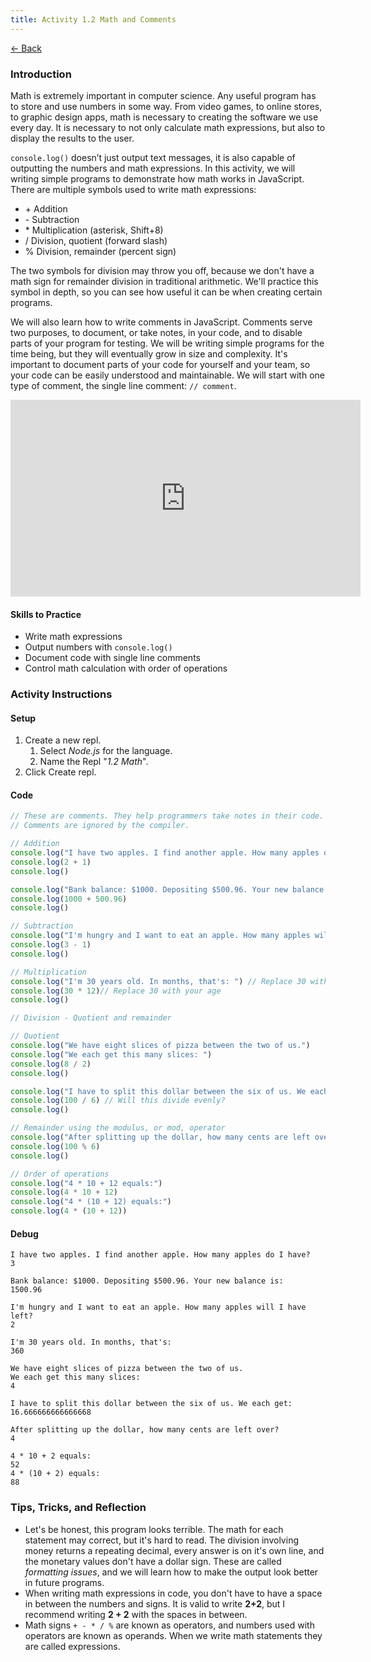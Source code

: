 ```yaml
---
title: Activity 1.2 Math and Comments
---
```


[← Back](/activities/javascript/)

### Introduction

Math is extremely important in computer science. Any useful program has to store and use numbers in some way. From video games, to online stores, to graphic design apps, math is necessary to creating the software we use every day. It is necessary to not only calculate math expressions, but also to display the results to the user.

`console.log()` doesn’t just output text messages, it is also capable of outputting the numbers and math expressions. In this activity, we will writing simple programs to demonstrate how math works in JavaScript. There are multiple symbols used to write math expressions:

- \+ Addition
- \- Subtraction
- \* Multiplication (asterisk, Shift+8)
- / Division, quotient (forward slash)
- % Division, remainder (percent sign)

The two symbols for division may throw you off, because we don't have a math sign for remainder division in traditional arithmetic. We'll practice this symbol in depth, so you can see how useful it can be when creating certain programs.

We will also learn how to write comments in JavaScript. Comments serve two purposes, to document, or take notes, in your code, and to disable parts of your program for testing. We will be writing simple programs for the time being, but they will eventually grow in size and complexity. It's important to document parts of your code for yourself and your team, so your code can be easily understood and maintainable. We will start with one type of comment, the single line comment: `// comment`.

<iframe width="560" height="315" src="https://www.youtube.com/embed/f5MQpM4IUzk" frameborder="0" allow="accelerometer; autoplay; clipboard-write; encrypted-media; gyroscope; picture-in-picture" allowfullscreen></iframe>

#### Skills to Practice

- Write math expressions
- Output numbers with `console.log()`
- Document code with single line comments
- Control math calculation with order of operations

### Activity Instructions

#### Setup
1. Create a new repl.
    1. Select *Node.js* for the language.
    2. Name the Repl "*1.2 Math*".
2. Click Create repl.

#### Code

```js
// These are comments. They help programmers take notes in their code. 
// Comments are ignored by the compiler.

// Addition
console.log("I have two apples. I find another apple. How many apples do I have?")
console.log(2 + 1)
console.log()

console.log("Bank balance: $1000. Depositing $500.96. Your new balance is:")
console.log(1000 + 500.96)
console.log()

// Subtraction
console.log("I'm hungry and I want to eat an apple. How many apples will I have left?")
console.log(3 - 1)
console.log()

// Multiplication
console.log("I'm 30 years old. In months, that's: ") // Replace 30 with your age
console.log(30 * 12)// Replace 30 with your age
console.log()

// Division - Quotient and remainder

// Quotient
console.log("We have eight slices of pizza between the two of us.")
console.log("We each get this many slices: ")
console.log(8 / 2)
console.log()

console.log("I have to split this dollar between the six of us. We each get: ")
console.log(100 / 6) // Will this divide evenly?
console.log()

// Remainder using the modulus, or mod, operator
console.log("After splitting up the dollar, how many cents are left over?")
console.log(100 % 6)
console.log()

// Order of operations
console.log("4 * 10 + 12 equals:")
console.log(4 * 10 + 12)
console.log("4 * (10 + 12) equals:")
console.log(4 * (10 + 12))
```

#### Debug

```shell
I have two apples. I find another apple. How many apples do I have?
3

Bank balance: $1000. Depositing $500.96. Your new balance is:
1500.96

I'm hungry and I want to eat an apple. How many apples will I have left?
2

I'm 30 years old. In months, that's: 
360

We have eight slices of pizza between the two of us.
We each get this many slices: 
4

I have to split this dollar between the six of us. We each get: 
16.666666666666668

After splitting up the dollar, how many cents are left over?
4

4 * 10 + 2 equals:
52
4 * (10 + 2) equals:
88
```

### Tips, Tricks, and Reflection

- Let's be honest, this program looks terrible. The math for each statement may correct, but it's hard to read. The division involving money returns a repeating decimal, every answer is on it's own line, and the monetary values don't have a dollar sign. These are called *formatting issues*, and we will learn how to make the output look better in future programs.
- When writing math expressions in code, you don't have to have a space in between the numbers and signs. It is valid to write **2+2**, but I recommend writing **2 + 2** with the spaces in between.
- Math signs `+ - * / %` are known as operators, and numbers used with operators are known as operands. When we write math statements they are called expressions.